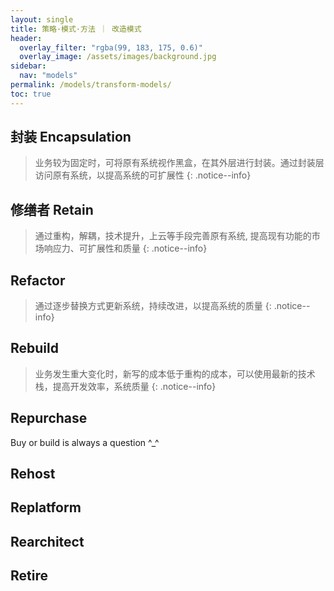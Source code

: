 ```yaml
---
layout: single
title: 策略·模式·方法 ｜ 改造模式
header:
  overlay_filter: "rgba(99, 183, 175, 0.6)"
  overlay_image: /assets/images/background.jpg
sidebar:
  nav: "models"
permalink: /models/transform-models/
toc: true
---
```



## 封装 Encapsulation
> 业务较为固定时，可将原有系统视作黑盒，在其外层进行封装。通过封装层访问原有系统，以提高系统的可扩展性
{: .notice--info}

## 修缮者 Retain
> 通过重构，解耦，技术提升，上云等手段完善原有系统, 提高现有功能的市场响应力、可扩展性和质量
{: .notice--info}

## Refactor
> 通过逐步替换方式更新系统，持续改进，以提高系统的质量
{: .notice--info}

## Rebuild
> 业务发生重大变化时，新写的成本低于重构的成本，可以使用最新的技术栈，提高开发效率，系统质量
{: .notice--info}

## Repurchase
Buy or build is always a question ^_^

## Rehost

## Replatform

## Rearchitect

## Retire



